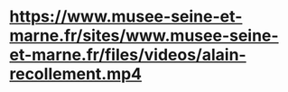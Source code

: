 # https://www.musee-seine-et-marne.fr/sites/www.musee-seine-et-marne.fr/files/videos/alain-recollement.mp4


